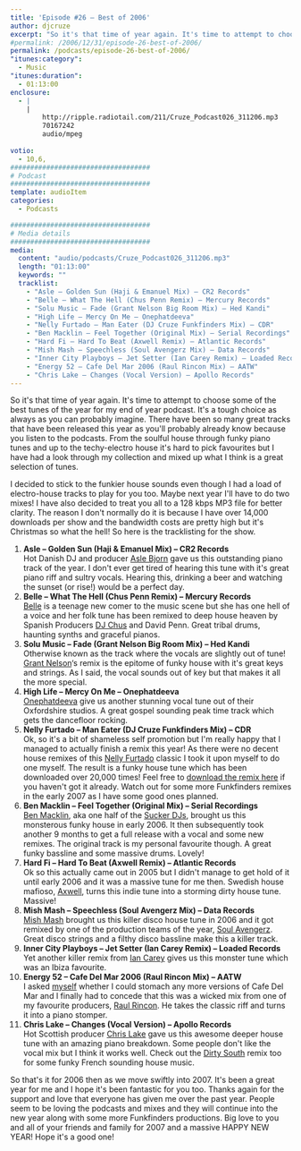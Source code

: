 ```yaml
---
title: 'Episode #26 – Best of 2006'
author: djcruze
excerpt: "So it's that time of year again. It's time to attempt to choose some of the best tunes of the year for my end of year podcast. It's a tough choice as always as you can probably imagine. There have been so many great tracks that have been released this year as you'll probably already know because you listen to the podcasts. From the soulful house through funky piano tunes and up to the techy-electro house it's hard to pick favourites but I have had a look through my collection and mixed up what I think is a great selection of tunes."
#permalink: /2006/12/31/episode-26-best-of-2006/
permalink: /podcasts/episode-26-best-of-2006/
"itunes:category":
  - Music
"itunes:duration":
  - 01:13:00
enclosure:
  - |
    |
        http://ripple.radiotail.com/211/Cruze_Podcast026_311206.mp3
        70167242
        audio/mpeg
        
votio:
  - 10,6,
###################################
# Podcast
###################################
template: audioItem
categories:
  - Podcasts

###################################
# Media details
###################################
media:
  content: "audio/podcasts/Cruze_Podcast026_311206.mp3"
  length: "01:13:00"
  keywords: ""
  tracklist:
    - "Asle – Golden Sun (Haji & Emanuel Mix) – CR2 Records"
    - "Belle – What The Hell (Chus Penn Remix) – Mercury Records"
    - "Solu Music – Fade (Grant Nelson Big Room Mix) – Hed Kandi"
    - "High Life – Mercy On Me – Onephatdeeva"
    - "Nelly Furtado – Man Eater (DJ Cruze Funkfinders Mix) – CDR"
    - "Ben Macklin – Feel Together (Original Mix) – Serial Recordings"
    - "Hard Fi – Hard To Beat (Axwell Remix) – Atlantic Records"
    - "Mish Mash – Speechless (Soul Avengerz Mix) – Data Records"
    - "Inner City Playboys – Jet Setter (Ian Carey Remix) – Loaded Records"
    - "Energy 52 – Cafe Del Mar 2006 (Raul Rincon Mix) – AATW"
    - "Chris Lake – Changes (Vocal Version) – Apollo Records"
---
```


So it's that time of year again. It's time to attempt to choose some of the best tunes of the year for my end of year podcast. It's a tough choice as always as you can probably imagine. There have been so many great tracks that have been released this year as you'll probably already know because you listen to the podcasts. From the soulful house through funky piano tunes and up to the techy-electro house it's hard to pick favourites but I have had a look through my collection and mixed up what I think is a great selection of tunes.

I decided to stick to the funkier house sounds even though I had a load of electro-house tracks to play for you too. Maybe next year I'll have to do two mixes! I have also decided to treat you all to a 128 kbps MP3 file for better clarity. The reason I don't normally do it is because I have over 14,000 downloads per show and the bandwidth costs are pretty high but it's Christmas so what the hell! So here is the tracklisting for the show.

  1. **Asle – Golden Sun (Haji & Emanuel Mix) – CR2 Records**  
    Hot Danish DJ and producer [Asle Bjorn][1] gave us this outstanding piano track of the year. I don't ever get tired of hearing this tune with it's great piano riff and sultry vocals. Hearing this, drinking a beer and watching the sunset (or rise!) would be a perfect day.
  2. **Belle – What The Hell (Chus Penn Remix) – Mercury Records**  
    [Belle][2] is a teenage new comer to the music scene but she has one hell of a voice and her folk tune has been remixed to deep house heaven by Spanish Producers [DJ Chus][3] and David Penn. Great tribal drums, haunting synths and graceful pianos.
  3. **Solu Music – Fade (Grant Nelson Big Room Mix) – Hed Kandi**  
    Otherwise known as the track where the vocals are slightly out of tune! [Grant Nelson][4]&#8216;s remix is the epitome of funky house with it's great keys and strings. As I said, the vocal sounds out of key but that makes it all the more special.
  4. **High Life – Mercy On Me – Onephatdeeva**  
    [Onephatdeeva][5] give us another stunning vocal tune out of their Oxfordshire studios. A great gospel sounding peak time track which gets the dancefloor rocking.
  5. **Nelly Furtado – Man Eater (DJ Cruze Funkfinders Mix) – CDR**  
    Ok, so it's a bit of shameless self promotion but I'm really happy that I managed to actually finish a remix this year! As there were no decent house remixes of this [Nelly Furtado][6] classic I took it upon myself to do one myself. The result is a funky house tune which has been downloaded over 20,000 times! Feel free to [download the remix here][7] if you haven't got it already. Watch out for some more Funkfinders remixes in the early 2007 as I have some good ones planned.
  6. **Ben Macklin – Feel Together (Original Mix) – Serial Recordings**  
    [Ben Macklin][8], aka one half of the [Sucker DJs][9], brought us this monsterous funky house in early 2006. It then subsequently took another 9 months to get a full release with a vocal and some new remixes. The original track is my personal favourite though. A great funky bassline and some massive drums. Lovely!
  7. **Hard Fi – Hard To Beat (Axwell Remix) – Atlantic Records**  
    Ok so this actually came out in 2005 but I didn't manage to get hold of it until early 2006 and it was a massive tune for me then. Swedish house mafioso, [Axwell][10], turns this indie tune into a storming dirty house tune. Massive!
  8. **Mish Mash – Speechless (Soul Avengerz Mix) – Data Records**  
    [Mish Mash][11] brought us this killer disco house tune in 2006 and it got remixed by one of the production teams of the year, [Soul Avengerz][12]. Great disco strings and a filthy disco bassline make this a killer track.
  9. **Inner City Playboys – Jet Setter (Ian Carey Remix) – Loaded Records**  
    Yet another killer remix from [Ian Carey][13] gives us this monster tune which was an Ibiza favourite.
 10. **Energy 52 – Cafe Del Mar 2006 (Raul Rincon Mix) – AATW**  
    I asked [myself][14] whether I could stomach any more versions of Cafe Del Mar and I finally had to concede that this was a wicked mix from one of my favourite producers, [Raul Rincon][15]. He takes the classic riff and turns it into a piano stomper.
 11. **Chris Lake – Changes (Vocal Version) – Apollo Records**  
    Hot Scottish producer [Chris Lake][16] gave us this awesome deeper house tune with an amazing piano breakdown. Some people don't like the vocal mix but I think it works well. Check out the [Dirty South][17] remix too for some funky French sounding house music.

So that's it for 2006 then as we move swiftly into 2007. It's been a great year for me and I hope it's been fantastic for you too. Thanks again for the support and love that everyone has given me over the past year. People seem to be loving the podcasts and mixes and they will continue into the new year along with some more Funkfinders productions. Big love to you and all of your friends and family for 2007 and a massive HAPPY NEW YEAR! Hope it's a good one!

 [1]: http://www.asle.net/
 [2]: http://www.bellemusic.net/
 [3]: http://www.djchus.com/
 [4]: http://www.grantnelson.co.uk/
 [5]: http://www.onephatdeeva.com/
 [6]: http://www.nellyfurtado.com/
 [7]: http://www.djcruze.co.uk/cms/2006/06/09/nelly-furtado-man-eater-dj-cruze-funkfinders-remix-part-ii/
 [8]: http://www.myspace.com/benmacklin
 [9]: http://www.myspace.com/suckerdjs
 [10]: http://www.axwell.co.uk/
 [11]: http://www.mishmashmusic.co.uk/
 [12]: http://www.soulavengerz.com/
 [13]: http://www.ian45carey.com/
 [14]: http://www.djcruze.co.uk/cms/2006/09/25/energy-52-cafe-del-mar-2006/
 [15]: http://www.raulrincon.org/
 [16]: http://www.chris-lake.com/
 [17]: http://www.dirtysouth.com.au/